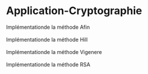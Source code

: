 # Application-Cryptographie

Implémentationde la méthode Afin<br><br>
Implémentationde la méthode Hill<br><br>
Implémentationde la méthode Vigenere<br><br>
Implémentationde la méthode RSA
